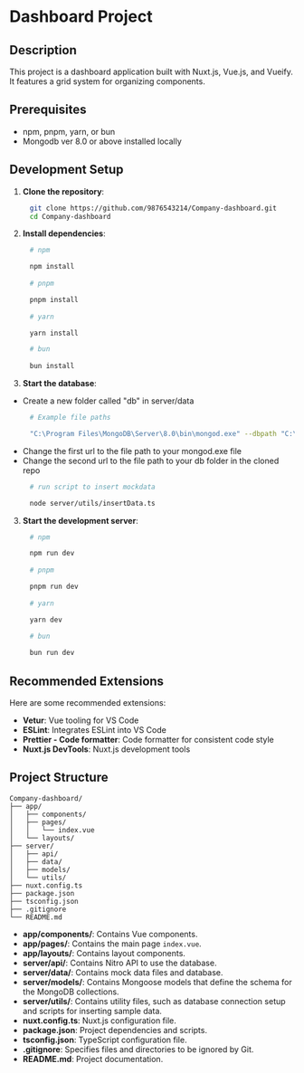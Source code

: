 # Dashboard Project

## Description
This project is a dashboard application built with Nuxt.js, Vue.js, and Vueify. It features a grid system for organizing components.

## Prerequisites
- npm, pnpm, yarn, or bun
- Mongodb ver 8.0 or above installed locally

## Development Setup

1. **Clone the repository**:
```bash
     git clone https://github.com/9876543214/Company-dashboard.git
     cd Company-dashboard
``` 
2. **Install dependencies**:
```bash
     # npm

     npm install
     
     # pnpm

     pnpm install
     
     # yarn

     yarn install

     # bun
     
     bun install
```

3. **Start the database**:

- Create a new folder called "db" in server/data 

```bash
     # Example file paths

     "C:\Program Files\MongoDB\Server\8.0\bin\mongod.exe" --dbpath "C:\Path\To\Cloned\Repo\server\data\db"
```

- Change the first url to the file path to your mongod.exe file
- Change the second url to the file path to your db folder in the cloned repo

```bash
     # run script to insert mockdata

     node server/utils/insertData.ts
```

3. **Start the development server**:
```bash
     # npm

     npm run dev
     
     # pnpm

     pnpm run dev
     
     # yarn

     yarn dev

     # bun
     
     bun run dev
```
## Recommended Extensions
Here are some recommended extensions:
- **Vetur**: Vue tooling for VS Code
- **ESLint**: Integrates ESLint into VS Code
- **Prettier - Code formatter**: Code formatter for consistent code style
- **Nuxt.js DevTools**: Nuxt.js development tools

## Project Structure
```
Company-dashboard/
├── app/
│   ├── components/
│   ├── pages/
│   │   └── index.vue
│   └── layouts/
├── server/
│   ├── api/
│   ├── data/
│   ├── models/
│   └── utils/
├── nuxt.config.ts
├── package.json
├── tsconfig.json
├── .gitignore
└── README.md
```
- **app/components/**: Contains Vue components.
- **app/pages/**: Contains the main page `index.vue`.
- **app/layouts/**: Contains layout components.
- **server/api/**: Contains Nitro API to use the database.
- **server/data/**: Contains mock data files and database.
- **server/models/**: Contains Mongoose models that define the schema for the MongoDB collections.
- **server/utils/**: Contains utility files, such as database connection setup and scripts for inserting sample data.
- **nuxt.config.ts**: Nuxt.js configuration file.
- **package.json**: Project dependencies and scripts.
- **tsconfig.json**: TypeScript configuration file.
- **.gitignore**: Specifies files and directories to be ignored by Git.
- **README.md**: Project documentation.


